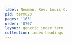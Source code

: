 ```yaml
---
label: Newman, Rev. Louis C.
pid: term623
pages: '163'
order: '0707'
layout: generic_index_term
collection: index-headings
---
```

